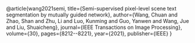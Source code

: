 @article{wang2021semi,
  title={Semi-supervised pixel-level scene text segmentation by mutually guided network},
  author={Wang, Chuan and Zhao, Shan and Zhu, Li and Luo, Kunming and Guo, Yanwen and Wang, Jue and Liu, Shuaicheng},
  journal={IEEE Transactions on Image Processing},
  volume={30},
  pages={8212--8221},
  year={2021},
  publisher={IEEE}
}